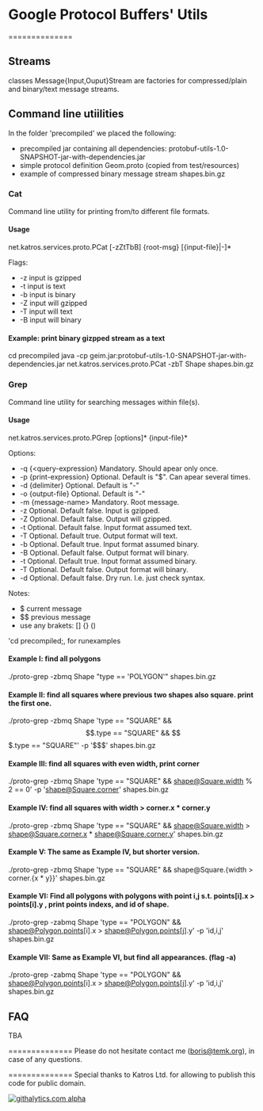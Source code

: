 # Google Protocol Buffers' Utils
==============

## Streams
classes Message{Input,Ouput}Stream are factories for compressed/plain and binary/text message streams.

## Command line utiilities
In the folder 'precompiled' we placed the following:
* precompiled jar containing all dependencies: protobuf-utils-1.0-SNAPSHOT-jar-with-dependencies.jar
* simple protocol definition Geom.proto (copied from test/resources)
* example of compressed binary message stream shapes.bin.gz

### Cat
Command line utility for printing from/to different file formats.

#### Usage
net.katros.services.proto.PCat [-zZtTbB] {root-msg} [{input-file}|-]*

Flags:
* -z input is gzipped
* -t input is text
* -b input is binary
* -Z input will gzipped
* -T input will text
* -B input will binary

#### Example: print binary gizpped stream as a text
cd precompiled
java -cp geim.jar:protobuf-utils-1.0-SNAPSHOT-jar-with-dependencies.jar net.katros.services.proto.PCat -zbT Shape shapes.bin.gz

### Grep
Command line utility for searching messages within file(s).

#### Usage
net.katros.services.proto.PGrep  [options]* {input-file}*

Options: 
* -q {<query-expression}	Mandatory. Should apear only once.
* -p {print-expression}	Optional. Default is "$". Can apear several times.
* -d {delimiter}	Optional. Default is "-"
* -o {output-file}	Optional. Default is "-"
* -m {message-name>	Mandatory. Root message.
* -z	Optional. Default false. Input is gzipped.
* -Z	Optional. Default false. Output will gzipped.
* -t	Optional. Default false. Input format assumed text.
* -T	Optional. Default true.  Output format will text.
* -b	Optional. Default true.  Input format assumed binary.
* -B	Optional. Default false. Output format will binary.
* -t	Optional. Default true.  Input format assumed binary.
* -T	Optional. Default false. Output format will binary.
* -d	Optional. Default false. Dry run. I.e. just check syntax.

Notes:
* $ current message
* $$ previous message
* use any brakets: [] {} ()

'cd precompiled;, for runexamples

#### Example I: find all polygons
./proto-grep -zbmq Shape "type == 'POLYGON'" shapes.bin.gz

#### Example II: find all squares where previous two shapes also square. print the first one.
./proto-grep -zbmq Shape 'type == "SQUARE" && $$.type == "SQUARE" && $$$.type == "SQUARE"' -p '$$$' shapes.bin.gz

#### Example III: find all squares with even width, print corner
./proto-grep -zbmq Shape 'type == "SQUARE" && shape@Square.width % 2 == 0' -p 'shape@Square.corner' shapes.bin.gz

#### Example IV: find all squares with width > corner.x * corner.y
./proto-grep -zbmq Shape 'type == "SQUARE" && shape@Square.width > shape@Square.corner.x * shape@Square.corner.y'  shapes.bin.gz

#### Example V: The same as Example IV, but shorter version. 
./proto-grep -zbmq Shape 'type == "SQUARE" && shape@Square.{width > corner.{x * y}}'  shapes.bin.gz

#### Example VI: Find all polygons with polygons with point i,j s.t. points[i].x > points[i].y , print points indexs, and id of shape.
./proto-grep -zabmq Shape 'type == "POLYGON" && shape@Polygon.points[i].x >  shape@Polygon.points[j].y' -p 'id,i,j' shapes.bin.gz

#### Example VII: Same as Example VI, but find all appearances. (flag -a)
./proto-grep -zabmq Shape  'type == "POLYGON" && shape@Polygon.points[i].x >  shape@Polygon.points[j].y' -p 'id,i,j' shapes.bin.gz

## FAQ
TBA

==============
Please do not hesitate contact me (boris@temk.org), in case of any questions.

==============
Special thanks to Katros Ltd. for allowing to publish this code for public domain.


[![githalytics.com alpha](https://cruel-carlota.pagodabox.com/ec0721d2abc3ef980ef6c3275f19133f "githalytics.com")](http://githalytics.com/temk/protobuf-utils)
